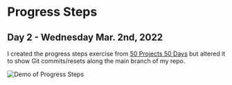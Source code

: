 # Progress Steps
## Day 2 - Wednesday Mar. 2nd, 2022
I created the progress steps exercise from [50 Projects 50 Days](https://50projects50days.com/) but altered it to show Git commits/resets along the main branch of my repo.

![Demo of Progress Steps](demo.gif)
